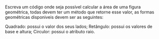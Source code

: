 Escreva um código onde seja possível calcular a área de uma figura geométrica,
todas devem ter um método que retorne esse valor, as formas geométricas disponiveis devem ser as seguintes:

Quadrado: possui o valor dos seus lados;
Retângulo: possui os valores de base e altura;
Circulor: possui o atributo raio.